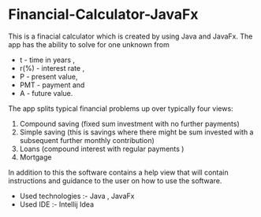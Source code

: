# Financial-Calculator-JavaFx

This is a finacial calculator which is created by using Java and JavaFx.
The app has the ability to solve for one unknown from 
* t - time in years , 
* r(%) - interest rate , 
* P - present value, 
* PMT - payment and 
* A - future value. 
 
 The app splits typical financial problems up over typically four views: 
  1. Compound saving (fixed sum investment with no further payments) 
  2. Simple saving (this is savings where there might be sum invested with a subsequent further monthly contribution)
  3. Loans (compound interest with regular payments )
  4. Mortgage

 In addition to this the software contains a help view that will contain instructions and guidance to the user on how to use the software. 

* Used technologies :- Java , JavaFx
* Used IDE :- Intellij Idea
